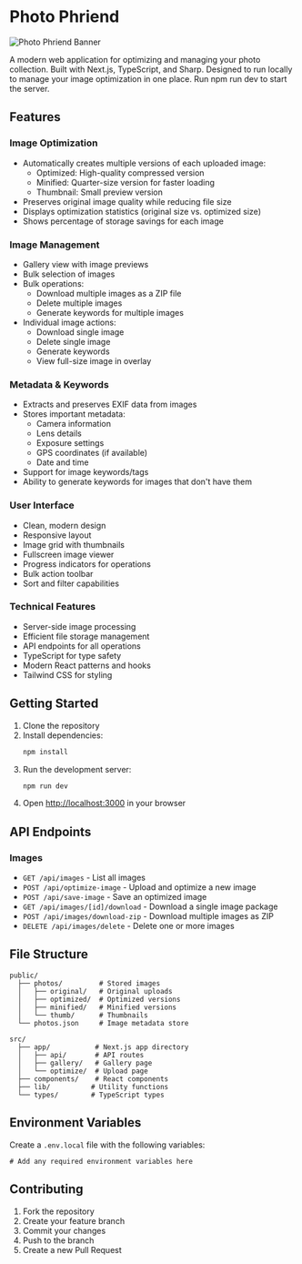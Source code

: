 # Photo Phriend

![Photo Phriend Banner](assets/img/banner/photo-phriend-banner.webp)

A modern web application for optimizing and managing your photo collection. Built with Next.js, TypeScript, and Sharp. Designed to run locally to manage your image optimization in one place. Run npm run dev to start the server.

## Features

### Image Optimization
- Automatically creates multiple versions of each uploaded image:
  - Optimized: High-quality compressed version
  - Minified: Quarter-size version for faster loading
  - Thumbnail: Small preview version
- Preserves original image quality while reducing file size
- Displays optimization statistics (original size vs. optimized size)
- Shows percentage of storage savings for each image

### Image Management
- Gallery view with image previews
- Bulk selection of images
- Bulk operations:
  - Download multiple images as a ZIP file
  - Delete multiple images
  - Generate keywords for multiple images
- Individual image actions:
  - Download single image
  - Delete single image
  - Generate keywords
  - View full-size image in overlay

### Metadata & Keywords
- Extracts and preserves EXIF data from images
- Stores important metadata:
  - Camera information
  - Lens details
  - Exposure settings
  - GPS coordinates (if available)
  - Date and time
- Support for image keywords/tags
- Ability to generate keywords for images that don't have them

### User Interface
- Clean, modern design
- Responsive layout
- Image grid with thumbnails
- Fullscreen image viewer
- Progress indicators for operations
- Bulk action toolbar
- Sort and filter capabilities

### Technical Features
- Server-side image processing
- Efficient file storage management
- API endpoints for all operations
- TypeScript for type safety
- Modern React patterns and hooks
- Tailwind CSS for styling

## Getting Started

1. Clone the repository
2. Install dependencies:
   ```bash
   npm install
   ```
3. Run the development server:
   ```bash
   npm run dev
   ```
4. Open [http://localhost:3000](http://localhost:3000) in your browser

## API Endpoints

### Images
- `GET /api/images` - List all images
- `POST /api/optimize-image` - Upload and optimize a new image
- `POST /api/save-image` - Save an optimized image
- `GET /api/images/[id]/download` - Download a single image package
- `POST /api/images/download-zip` - Download multiple images as ZIP
- `DELETE /api/images/delete` - Delete one or more images

## File Structure
```
public/
  ├── photos/         # Stored images
  │   ├── original/   # Original uploads
  │   ├── optimized/  # Optimized versions
  │   ├── minified/   # Minified versions
  │   └── thumb/      # Thumbnails
  └── photos.json     # Image metadata store

src/
  ├── app/           # Next.js app directory
  │   ├── api/       # API routes
  │   ├── gallery/   # Gallery page
  │   └── optimize/  # Upload page
  ├── components/    # React components
  ├── lib/          # Utility functions
  └── types/        # TypeScript types
```

## Environment Variables

Create a `.env.local` file with the following variables:
```
# Add any required environment variables here
```

## Contributing

1. Fork the repository
2. Create your feature branch
3. Commit your changes
4. Push to the branch
5. Create a new Pull Request
